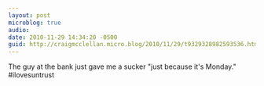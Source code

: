 ```yaml
---
layout: post
microblog: true
audio: 
date: 2010-11-29 14:34:20 -0500
guid: http://craigmcclellan.micro.blog/2010/11/29/t9329328982593536.html
---
```

The guy at the bank just gave me a sucker "just because it's Monday." #ilovesuntrust
